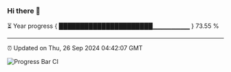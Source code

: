 ### Hi there 👋

⏳ Year progress { ██████████████████████▁▁▁▁▁▁▁▁ } 73.55 %

---

⏰ Updated on Thu, 26 Sep 2024 04:42:07 GMT

![Progress Bar CI](https://github.com/IshwaranRudhara/GIT-ACTION/workflows/Progress%20Bar%20CI/badge.svg)
